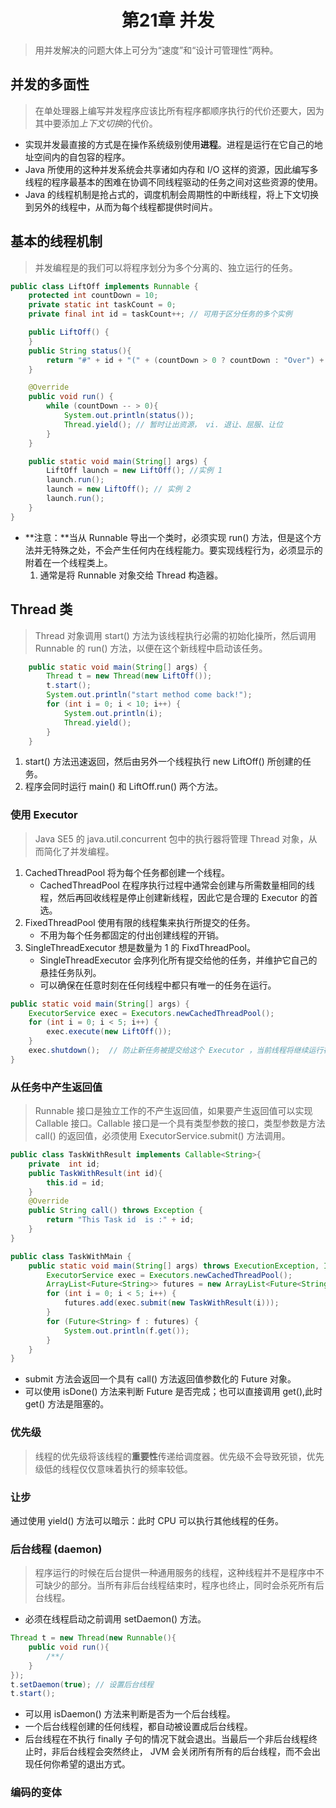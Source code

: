 # <center> 第21章 并发 </center> #
> 用并发解决的问题大体上可分为“速度”和“设计可管理性”两种。

## 并发的多面性
> 在单处理器上编写并发程序应该比所有程序都顺序执行的代价还要大，因为其中要添加*上下文切换*的代价。
- 实现并发最直接的方式是在操作系统级别使用**进程**。进程是运行在它自己的地址空间内的自包容的程序。
- Java 所使用的这种并发系统会共享诸如内存和 I/O 这样的资源，因此编写多线程的程序最基本的困难在协调不同线程驱动的任务之间对这些资源的使用。
- Java 的线程机制是抢占式的，调度机制会周期性的中断线程，将上下文切换到另外的线程中，从而为每个线程都提供时间片。

## 基本的线程机制
> 并发编程是的我们可以将程序划分为多个分离的、独立运行的任务。
```java
public class LiftOff implements Runnable {
    protected int countDown = 10;
    private static int taskCount = 0;
    private final int id = taskCount++; // 可用于区分任务的多个实例 

    public LiftOff() {
    }
    public String status(){
        return "#" + id + "(" + (countDown > 0 ? countDown : "Over") + ")" ;
    }

    @Override
    public void run() {
        while (countDown -- > 0){
            System.out.println(status());
            Thread.yield(); // 暂时让出资源， vi. 退让、屈服、让位
        }
    }

    public static void main(String[] args) {
        LiftOff launch = new LiftOff(); //实例 1
        launch.run();
        launch = new LiftOff(); // 实例 2
        launch.run();
    }
}
```
- **注意：**当从 Runnable 导出一个类时，必须实现 run() 方法，但是这个方法并无特殊之处，不会产生任何内在线程能力。要实现线程行为，必须显示的附着在一个线程类上。
    1. 通常是将 Runnable 对象交给 Thread 构造器。

## Thread 类
> Thread 对象调用 start() 方法为该线程执行必需的初始化操所，然后调用 Runnable 的 run() 方法，以便在这个新线程中启动该任务。
```java
    public static void main(String[] args) {
        Thread t = new Thread(new LiftOff());
        t.start();
        System.out.println("start method come back!");
        for (int i = 0; i < 10; i++) {
            System.out.println(i);
            Thread.yield();
        }
    }
```
1. start() 方法迅速返回，然后由另外一个线程执行 new LiftOff() 所创建的任务。
2. 程序会同时运行 main() 和 LiftOff.run() 两个方法。

### 使用 Executor
> Java SE5 的  java.util.concurrent 包中的执行器将管理 Thread 对象，从而简化了并发编程。
1. CachedThreadPool 将为每个任务都创建一个线程。
    - CachedThreadPool 在程序执行过程中通常会创建与所需数量相同的线程，然后再回收线程是停止创建新线程，因此它是合理的 Executor 的首选。
2. FixedThreadPool 使用有限的线程集来执行所提交的任务。
    - 不用为每个任务都固定的付出创建线程的开销。
3. SingleThreadExecutor 想是数量为 1 的 FixdThreadPool。
    - SingleThreadExecutor 会序列化所有提交给他的任务，并维护它自己的悬挂任务队列。
    - 可以确保在任意时刻在任何线程中都只有唯一的任务在运行。

```java
public static void main(String[] args) {
    ExecutorService exec = Executors.newCachedThreadPool();
    for (int i = 0; i < 5; i++) {
        exec.execute(new LiftOff());
    }
    exec.shutdown();  // 防止新任务被提交给这个 Executor ，当前线程将继续运行在 shutdown() 被调用之前提交的所有任务。
}
```
### 从任务中产生返回值
> Runnable 接口是独立工作的不产生返回值，如果要产生返回值可以实现 Callable 接口。Callable 接口是一个具有类型参数的接口，类型参数是方法 call() 的返回值，必须使用 ExecutorService.submit() 方法调用。
```java
public class TaskWithResult implements Callable<String>{
    private  int id;
    public TaskWithResult(int id){
        this.id = id;
    }
    @Override
    public String call() throws Exception {
        return "This Task id  is :" + id;
    }
}

public class TaskWithMain {
    public static void main(String[] args) throws ExecutionException, InterruptedException {
        ExecutorService exec = Executors.newCachedThreadPool();
        ArrayList<Future<String>> futures = new ArrayList<Future<String>>();
        for (int i = 0; i < 5; i++) {
            futures.add(exec.submit(new TaskWithResult(i)));
        }
        for (Future<String> f : futures) {
            System.out.println(f.get());
        }
    }
}

```
- submit 方法会返回一个具有 call() 方法返回值参数化的 Future 对象。
- 可以使用 isDone() 方法来判断 Future 是否完成；也可以直接调用 get(),此时 get() 方法是阻塞的。

### 优先级
> 线程的优先级将该线程的**重要性**传递给调度器。优先级不会导致死锁，优先级低的线程仅仅意味着执行的频率较低。


### 让步
通过使用 yield() 方法可以暗示：此时 CPU 可以执行其他线程的任务。

### 后台线程 (daemon)
> 程序运行的时候在后台提供一种通用服务的线程，这种线程并不是程序中不可缺少的部分。当所有非后台线程结束时，程序也终止，同时会杀死所有后台线程。
- 必须在线程启动之前调用 setDaemon() 方法。
```java
Thread t = new Thread(new Runnable(){
    public void run(){
        /**/
    }
});
t.setDaemon(true); // 设置后台线程
t.start();
```
- 可以用 isDaemon() 方法来判断是否为一个后台线程。
- 一个后台线程创建的任何线程，都自动被设置成后台线程。
- 后台线程在不执行 finally 子句的情况下就会退出。当最后一个非后台线程终止时，非后台线程会突然终止， JVM 会关闭所有所有的后台线程，而不会出现任何你希望的退出方式。

### 编码的变体
